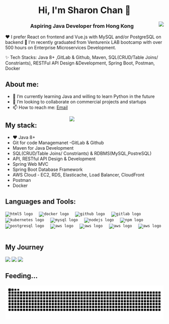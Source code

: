 <h1 align="center">Hi, I'm Sharon Chan 👋 </h1>
<img align="right" src="https://visitor-badge.laobi.icu/badge?page_id=taozhi8833998.taozhi883398&left_color=royalblue&right_color=black"  />
<h3 align="center">Aspiring Java Developer from Hong Kong </h3>

❤️ I prefer React on frontend and Vue.js with MySQL and/or PostgreSQL on backend
🤔 I'm recently graduated from Venturenix LAB bootcamp with over 500 hours on Enterprise Microservices Development.

✨ Tech Stacks: Java 8+ ,GitLab & Github, Maven, SQL(CRUD/Table Joins/ Constriants), RESTFul API Design &Development, Spring Boot, Postman, Docker



## About me:
- 🌱 I’m currently learning Java and willing to learn Python in the future
- 🔭 I’m looking to collaborate on commercial projects and startups
- 📫 How to reach me: [Email](sharonchan1197@gmail.com)

<img align="right" src="https://octodex.github.com/images/welcometocat.png" width="300">

## My stack:
- ❤️ Java 8+
- Git for code Managemanet -GitLab & Github
- Maven for Java Development
- SQL(CRUD/Table Joins/ Constriants) & RDBMS(MySQL,PostreSQL)
- API, RESTful API Design & Development
- Spring Web MVC
- Spring Boot Database Framework
- AWS Cloud - EC2, RDS, Elasticache, Load Balancer, CloudFront
- Postman 
- Docker

## Languages and Tools:
<div align="left">
  <code><img src="https://cdn.jsdelivr.net/gh/devicons/devicon/icons/html5/html5-original.svg" height="30" alt="html5 logo"  /></code>
  <img width="12" />
  <code><img src="https://cdn.jsdelivr.net/gh/devicons/devicon/icons/docker/docker-original.svg" height="30" alt="docker logo"  /></code>
  <img width="12" />
  <code><img src="https://skillicons.dev/icons?i=github" height="30" alt="github logo"  /></code>
  <img width="12" />
  <code><img src="https://cdn.jsdelivr.net/gh/devicons/devicon/icons/gitlab/gitlab-original.svg" height="30" alt="gitlab logo"  /></code>
  <img width="12" />
  <code><img src="https://cdn.jsdelivr.net/gh/devicons/devicon/icons/kubernetes/kubernetes-plain.svg" height="30" alt="kubernetes logo"  /></code>
  <img width="12" />
  <code><img src="https://skillicons.dev/icons?i=mysql" height="30" alt="mysql logo"  /></code>
  <img width="12" />
  <code><img src="https://cdn.jsdelivr.net/gh/devicons/devicon/icons/nodejs/nodejs-original.svg" height="30" alt="nodejs logo"  /></code>
  <img width="12" />
  <code><img src="https://cdn.jsdelivr.net/gh/devicons/devicon/icons/npm/npm-original-wordmark.svg" height="30" alt="npm logo"  /></code>
  <img width="12" />
  <code><img src="https://cdn.jsdelivr.net/gh/devicons/devicon/icons/postgresql/postgresql-original.svg" height="30" alt="postgresql logo"  /></code>
  <img width="12" />
  <code><img src="https://skillicons.dev/icons?i=aws&theme=dark&perline=15" height="30" alt="aws logo"  /></code>
  <img width="12" />
  <code><img src="https://skillicons.dev/icons?i=vscode&theme=dark&perline=15" height="30" alt="aws logo"  /></code>
  <img width="12" />
  <code><img src="https://skillicons.dev/icons?i=postman&theme=dark&perline=15" height="30" alt="aws logo"  /></code>
  <img width="12" />
  <code><img src="https://skillicons.dev/icons?i=vuejs&theme=dark&perline=15" height="30" alt="aws logo"  /></code>
  <img width="12" />





</div>


## My Journey
<div>
  <img width="385px" src="https://github-readme-stats.anuraghazra1.vercel.app/api/top-langs/?username=SharonC10&layout=compact&theme=onedark" />
  <img width="440px" src="https://github-readme-activity-graph.vercel.app/graph?username=SharonC10&theme=github">
  <img width="385px" src="https://github-readme-streak-stats.herokuapp.com/?user=SharonC10&theme=onedark" />
</div>


## Feeding...
![Snake animation](https://raw.githubusercontent.com/taozhi8833998/taozhi8833998/output/github-contribution-grid-snake-dark.svg)

